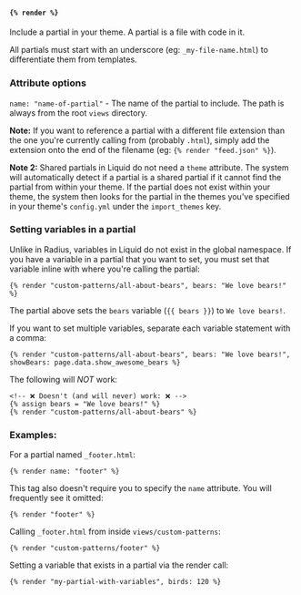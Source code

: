 #### `{% render %}`

Include a partial in your theme. A partial is a file with code in it. 

All partials must start with an underscore (eg: `_my-file-name.html`) to differentiate them from templates.

### Attribute options

`name: "name-of-partial"` - The name of the partial to include. The path is always from the root `views` directory.

**Note:** If you want to reference a partial with a different file extension than the one you're currently calling from (probably `.html`), simply add the extension onto the end of the filename (eg: `{% render "feed.json" %}`).

**Note 2:** Shared partials in Liquid do not need a `theme` attribute. The system will automatically detect if a partial is a shared partial if it cannot find the partial from within your theme. If the partial does not exist within your theme, the system then looks for the partial in the themes you've specified in your theme's `config.yml` under the `import_themes` key.

### Setting variables in a partial

Unlike in Radius, variables in Liquid do not exist in the global namespace. If you have a variable in a partial that you want to set, you must set that variable inline with where you're calling the partial:

```
{% render "custom-patterns/all-about-bears", bears: "We love bears!" %}
```

The partial above sets the `bears` variable (`{{ bears }}`) to `We love bears!`.

If you want to set multiple variables, separate each variable statement with a comma:

```
{% render "custom-patterns/all-about-bears", bears: "We love bears!", showBears: page.data.show_awesome_bears %}
```

The following will _NOT_ work:

```
<!-- ❌ Doesn't (and will never) work: ❌ -->
{% assign bears = "We love bears!" %}
{% render "custom-patterns/all-about-bears" %}
```

### Examples:

For a partial named  `_footer.html`:

```
{% render name: "footer" %}
```

This tag also doesn't require you to specify the `name` attribute. You will frequently see it omitted:

```
{% render "footer" %}
```

Calling `_footer.html` from inside `views/custom-patterns`:

```
{% render "custom-patterns/footer" %}
```

Setting a variable that exists in a partial via the render call:

```
{% render "my-partial-with-variables", birds: 120 %}
```
